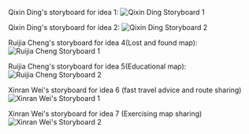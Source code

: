 
Qixin Ding's storyboard for idea 1:
![Qixin Ding Storyboard 1](https://raw.githubusercontent.com/XRWei/COGS121/master/img/storyboards/Storyboard%20for%20Idea%201%20-%20Qixin%20Ding.jpg)

Qixin Ding's storyboard for idea 2:
![Qixin Ding Storyboard 2](https://raw.githubusercontent.com/XRWei/COGS121/master/img/storyboards/Storyboard%20for%20Idea%202%20-%20Qixin%20Ding.jpg)

Ruijia Cheng's storyboard for idea 4(Lost and found map):
![Ruijia Cheng Storyboard 1](https://github.com/XRWei/COGS121/blob/master/img/storyboards/1373474751.jpg)

Ruijia Cheng's storyboard for idea 5(Educational map):
![Ruijia Cheng Storyboard 2](https://github.com/XRWei/COGS121/blob/master/img/storyboards/187377229.jpg)

Xinran Wei's storyboard for idea 6 (fast travel advice and route sharing)
![Xinran Wei's Storyboard 1](https://github.com/XRWei/COGS121/blob/master/img/storyboards/IMG_1843.jpg)

Xinran Wei's storyboard for idea 7 (Exercising map sharing)
![Xinran Wei's Storyboard 2](https://github.com/XRWei/COGS121/blob/master/img/storyboards/IMG_1844.jpg)
